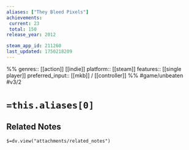 ```yaml
---
aliases: ["They Bleed Pixels"]
achievements:
 current: 23
 total: 150
release_year: 2012

steam_app_id: 211260
last_updated: 1750218209
---
```

%%
genres:: [[action]] [[indie]]
platform:: [[steam]]
features:: [[single player]]
preferred_input:: [[mkb]] / [[controller]]
%%
#game/unbeaten
#v3/2

# `=this.aliases[0]`
## Related Notes
`$=dv.view("attachments/related_notes")`